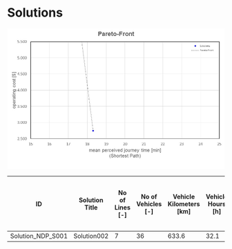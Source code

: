 # Solutions

![grid_network](https://github.com/FOR2083/PublicTransportNetworks/blob/master/SiouxFalls/Input/Image/Pareto-Front.jpg)

| ID				| Solution Title	| No of Lines [-]	| No of Vehicles [-]	| Vehicle Kilometers [km]	| Vehicle Hours [h]	| Operating Cost [$]	| Mean Perceived Journey Time [min] (Shortest Path)
| ---				| ---				| ---				| ---					| ---						| ---				| ---					| ---
|Solution_NDP_S001	|Solution002	|7	|36	|633.6	|32.1	|2750.4	|18.3	|

